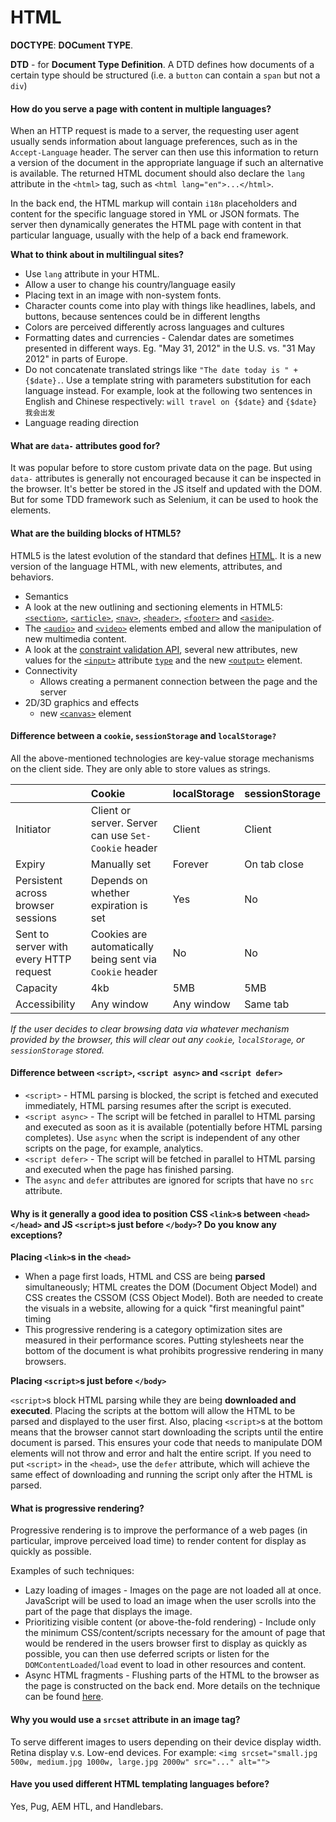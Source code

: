 # HTML

**DOCTYPE**: **DOCument TYPE**. 

**DTD** - for **Document Type Definition**. A DTD defines how documents of a certain type should be structured \(i.e. a `button` can contain a `span` but not a `div`\)

#### How do you serve a page with content in multiple languages?

When an HTTP request is made to a server, the requesting user agent usually sends information about language preferences, such as in the `Accept-Language` header. The server can then use this information to return a version of the document in the appropriate language if such an alternative is available. The returned HTML document should also declare the `lang` attribute in the `<html>` tag, such as `<html lang="en">...</html>`.

In the back end, the HTML markup will contain `i18n` placeholders and content for the specific language stored in YML or JSON formats. The server then dynamically generates the HTML page with content in that particular language, usually with the help of a back end framework.

**What to think about in multilingual sites?**

* Use `lang` attribute in your HTML.
* Allow a user to change his country/language easily
* Placing text in an image with non-system fonts.
* Character counts come into play with things like headlines, labels, and buttons, because sentences could be in different lengths
* Colors are perceived differently across languages and cultures
* Formatting dates and currencies - Calendar dates are sometimes presented in different ways. Eg. "May 31, 2012" in the U.S. vs. "31 May 2012" in parts of Europe.
* Do not concatenate translated strings like `"The date today is " + {$date}.`. Use a template string with parameters substitution for each language instead. For example, look at the following two sentences in English and Chinese respectively:  `will travel on {$date}` and `{$date} 我会出发`
* Language reading direction

#### What are `data-` attributes good for?

It was popular before to store custom private data on the page. But  using `data-` attributes is generally not encouraged because it can be inspected in the browser. It's better be stored in the JS itself and updated with the DOM. But for some TDD framework such as Selenium, it can be used to hook the elements.

#### What are the building blocks of HTML5?

 HTML5 is the latest evolution of the standard that defines [HTML](https://developer.mozilla.org/en-US/docs/HTML). It is a new version of the language HTML, with new elements, attributes, and behaviors.

*  Semantics
  * A look at the new outlining and sectioning elements in HTML5: [`<section>`](https://developer.mozilla.org/en-US/docs/Web/HTML/Element/section), [`<article>`](https://developer.mozilla.org/en-US/docs/Web/HTML/Element/article), [`<nav>`](https://developer.mozilla.org/en-US/docs/Web/HTML/Element/nav), [`<header>`](https://developer.mozilla.org/en-US/docs/Web/HTML/Element/header), [`<footer>`](https://developer.mozilla.org/en-US/docs/Web/HTML/Element/footer) and [`<aside>`](https://developer.mozilla.org/en-US/docs/Web/HTML/Element/aside).
  *  The [`<audio>`](https://developer.mozilla.org/en-US/docs/Web/HTML/Element/audio) and [`<video>`](https://developer.mozilla.org/en-US/docs/Web/HTML/Element/video) elements embed and allow the manipulation of new multimedia content.
  * A look at the [constraint validation API](https://developer.mozilla.org/en-US/docs/Learn/HTML/Forms/Form_validation), several new attributes, new values for the [`<input>`](https://developer.mozilla.org/en-US/docs/Web/HTML/Element/input) attribute [`type`](https://developer.mozilla.org/en-US/docs/Web/HTML/Element/input#attr-type) and the new [`<output>`](https://developer.mozilla.org/en-US/docs/Web/HTML/Element/output) element.
* Connectivity
  * Allows creating a permanent connection between the page and the server
* 2D/3D graphics and effects
  *  new [`<canvas>`](https://developer.mozilla.org/en-US/docs/Web/HTML/Element/canvas) element 

#### Difference between a `cookie`, `sessionStorage` and `localStorage?`

All the above-mentioned technologies are key-value storage mechanisms on the client side. They are only able to store values as strings.

|  | Cookie | localStorage | sessionStorage |
| :--- | :--- | :--- | :--- |
| Initiator |  Client or server. Server can use `Set-Cookie` header | Client | Client |
| Expiry | Manually set | Forever | On tab close |
| Persistent across browser sessions | Depends on whether expiration is set | Yes | No |
| Sent to server with every HTTP request |  Cookies are automatically being sent via `Cookie` header | No | No |
| Capacity | 4kb | 5MB | 5MB |
| Accessibility | Any window | Any window | Same tab |

 _If the user decides to clear browsing data via whatever mechanism provided by the browser, this will clear out any `cookie`, `localStorage`, or `sessionStorage` stored._ 

#### Difference between `<script>`, `<script async>` and `<script defer>`

*  `<script>` - HTML parsing is blocked, the script is fetched and executed immediately, HTML parsing resumes after the script is executed.
*  `<script async>` - The script will be fetched in parallel to HTML parsing and executed as soon as it is available \(potentially before HTML parsing completes\). Use `async` when the script is independent of any other scripts on the page, for example, analytics.
*  `<script defer>` - The script will be fetched in parallel to HTML parsing and executed when the page has finished parsing.
*  The `async` and `defer` attributes are ignored for scripts that have no `src` attribute.

#### Why is it generally a good idea to position CSS `<link>`s between `<head></head>` and JS `<script>`s just before `</body>`? Do you know any exceptions?

 **Placing `<link>`s in the `<head>`**

* When a page first loads, HTML and CSS are being **parsed** simultaneously; HTML creates the DOM \(Document Object Model\) and CSS creates the CSSOM \(CSS Object Model\). Both are needed to create the visuals in a website, allowing for a quick "first meaningful paint" timing
* This progressive rendering is a category optimization sites are measured in their performance scores. Putting stylesheets near the bottom of the document is what prohibits progressive rendering in many browsers.

 **Placing `<script>`s just before `</body>`**

 `<script>`s block HTML parsing while they are being **downloaded and executed**. Placing the scripts at the bottom will allow the HTML to be parsed and displayed to the user first. Also, placing `<script>`s at the bottom means that the browser cannot start downloading the scripts until the entire document is parsed. This ensures your code that needs to manipulate DOM elements will not throw and error and halt the entire script. If you need to put `<script>` in the `<head>`, use the `defer` attribute, which will achieve the same effect of downloading and running the script only after the HTML is parsed.

#### What is progressive rendering?

Progressive rendering is  to improve the performance of a web pages \(in particular, improve perceived load time\) to render content for display as quickly as possible.

Examples of such techniques:

* Lazy loading of images - Images on the page are not loaded all at once. JavaScript will be used to load an image when the user scrolls into the part of the page that displays the image.
* Prioritizing visible content \(or above-the-fold rendering\) - Include only the minimum CSS/content/scripts necessary for the amount of page that would be rendered in the users browser first to display as quickly as possible, you can then use deferred scripts or listen for the `DOMContentLoaded`/`load` event to load in other resources and content.
* Async HTML fragments - Flushing parts of the HTML to the browser as the page is constructed on the back end. More details on the technique can be found [here](http://www.ebaytechblog.com/2014/12/08/async-fragments-rediscovering-progressive-html-rendering-with-marko/).

#### Why you would use a `srcset` attribute in an image tag?

To serve different images to users depending on their device display width. Retina display v.s. Low-end devices.  For example: `<img srcset="small.jpg 500w, medium.jpg 1000w, large.jpg 2000w" src="..." alt="">`

#### Have you used different HTML templating languages before?

Yes, Pug, AEM HTL, and Handlebars.

